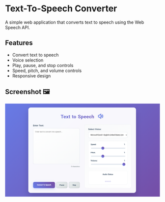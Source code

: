 # Text-To-Speech Converter

A simple web application that converts text to speech using the Web Speech API.

<!------------------------------------------------->

## Features

- Convert text to speech
- Voice selection
- Play, pause, and stop controls
- Speed, pitch, and volume controls
- Responsive design

<!------------------------------------------------->

## Screenshot 🖼️

![screenshot](screenshot.png)

